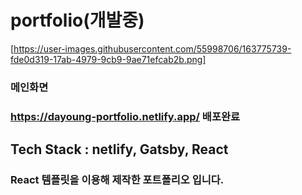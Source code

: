 # portfolio(개발중)

[https://user-images.githubusercontent.com/55998706/163775739-fde0d319-17ab-4979-9cb9-9ae71efcab2b.png]
### 메인화면

### https://dayoung-portfolio.netlify.app/ 배포완료

## Tech Stack : netlify, Gatsby, React
### React 템플릿을 이용해 제작한 포트폴리오 입니다.
